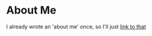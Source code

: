 About Me
==========

I already wrote an 'about me' once, so I'll just [link to that](http://agambrahma.appspot.com/)


